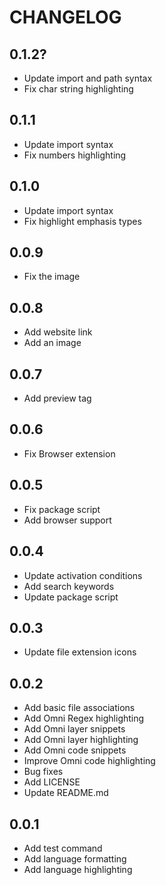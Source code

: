 # CHANGELOG

## 0.1.2?

+ Update import and path syntax
+ Fix char string highlighting

## 0.1.1

+ Update import syntax
+ Fix numbers highlighting

## 0.1.0

+ Update import syntax
+ Fix highlight emphasis types

## 0.0.9

+ Fix the image

## 0.0.8

+ Add website link
+ Add an image

## 0.0.7

+ Add preview tag

## 0.0.6

+ Fix Browser extension

## 0.0.5

+ Fix package script
+ Add browser support

## 0.0.4

+ Update activation conditions
+ Add search keywords
+ Update package script

## 0.0.3

+ Update file extension icons

## 0.0.2

+ Add basic file associations
+ Add Omni Regex highlighting
+ Add Omni layer snippets
+ Add Omni layer highlighting
+ Add Omni code snippets
+ Improve Omni code highlighting
+ Bug fixes
+ Add LICENSE
+ Update README.md

## 0.0.1

+ Add test command
+ Add language formatting
+ Add language highlighting
